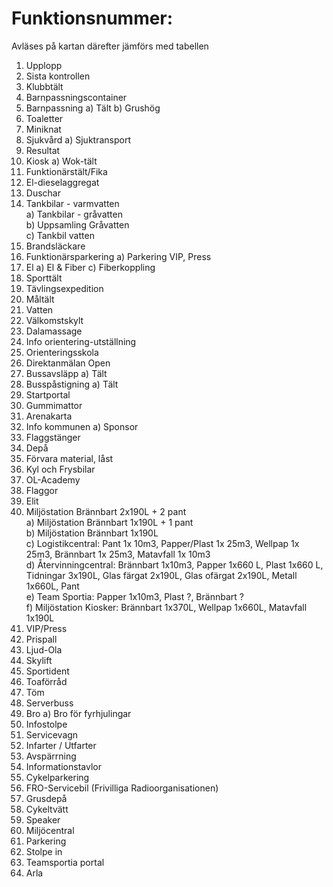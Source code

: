 # Funktionsnummer:

Avläses på kartan därefter jämförs med tabellen

1.	Upplopp
2.	Sista kontrollen
3.	Klubbtält
4.	Barnpassningscontainer
5.	Barnpassning a) Tält b) Grushög
6.	Toaletter
7.	Miniknat
8.	Sjukvård a) Sjuktransport
9.	Resultat
10.	Kiosk a) Wok-tält
11.	Funktionärstält/Fika
12.	El-dieselaggregat
13.	Duschar
14.	Tankbilar - varmvatten <br>
 a) Tankbilar - gråvatten <br>
 b) Uppsamling Gråvatten  <br>
 c) Tankbil vatten
15.	Brandsläckare
16.	Funktionärsparkering a) Parkering VIP, Press
17.	El a) El & Fiber c) Fiberkoppling
18.	Sporttält
19.	Tävlingsexpedition
20.	Måltält
21.	Vatten
22.	Välkomstskylt
23.	Dalamassage
24.	Info orientering-utställning
25.	Orienteringsskola
26.	Direktanmälan Open
27.	Bussavsläpp a) Tält
28.	Busspåstigning a) Tält
29.	Startportal
30.	Gummimattor
31.	Arenakarta
32.	Info kommunen a) Sponsor
33.	Flaggstänger  
34.	Depå
35.	Förvara material, låst
36.	Kyl och Frysbilar
37.	OL-Academy
38.	Flaggor
39.	Elit
40.	Miljöstation Brännbart 2x190L + 2 pant <br>
a)	Miljöstation Brännbart 1x190L + 1 pant <br>
b)	Miljöstation Brännbart 1x190L <br>
c)	Logistikcentral: Pant 1x 10m3, Papper/Plast 1x 25m3, Wellpap 1x 25m3, Brännbart 1x 25m3, Matavfall 1x 10m3 <br>
d)	Återvinningcentral: Brännbart 1x10m3, Papper 1x660 L, Plast 1x660 L, Tidningar 3x190L, Glas färgat 2x190L, Glas ofärgat 2x190L, Metall 1x660L, Pant <br>
e)	Team Sportia: Papper 1x10m3, Plast ?, Brännbart ? <br>
f)	Miljöstation Kiosker: Brännbart 1x370L, Wellpap 1x660L, Matavfall 1x190L <br>
41.	VIP/Press
42.	Prispall
43.	Ljud-Ola
44.	Skylift
45.	Sportident
46.	Toaförråd
47.	Töm
48.	Serverbuss
50.	Bro a) Bro för fyrhjulingar
51.	Infostolpe
52.	Servicevagn
53.	Infarter / Utfarter
54.	Avspärrning
55.	Informationstavlor
56.	Cykelparkering
57.	FRO-Servicebil (Frivilliga Radioorganisationen)
58.	Grusdepå
60.	Cykeltvätt
61.	Speaker
62.	Miljöcentral
63.	Parkering
64.	Stolpe in
65.	Teamsportia portal
66. Arla